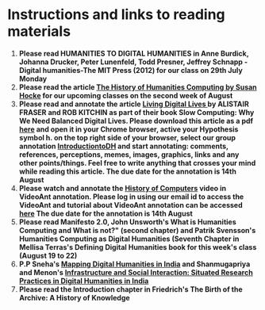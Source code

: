 # Instructions and links to reading materials

1. **Please read HUMANITIES TO DIGITAL HUMANITIES in Anne Burdick, Johanna Drucker, Peter Lunenfeld, Todd Presner, Jeffrey Schnapp - Digital humanities-The MIT Press (2012) for our class on 29th July Monday**
2. **Please read the article [The History of Humanities Computing by Susan Hocke](https://companions.digitalhumanities.org/DH/?chapter=content/9781405103213_chapter_1.html) for our upcoming classes on the second week of August**
3. **Please read and annotate the article <u>Living Digital Lives </u> by ALISTAIR FRASER and ROB KITCHIN as part of their book Slow Computing: Why We Need Balanced Digital Lives. Please download this article as a pdf [here](https://www.slowcomputingbook.com/) and open it in your Chrome browser, active your Hypothesis symbol h. on the top right side of your browser, select our group annotation [IntroductiontoDH](https://hypothes.is/groups/7LZRoaqY/introductiontodh) and start annotating: comments, references, perceptions, memes, images, graphics, links and any other points/things. Feel free to write anything that crosses your mind while reading this article. The due date for the annotation is 14th August**
5. **Please watch and annotate the [History of Computers](https://ant.umn.edu/ciqthkklnj) video in VideoAnt annotation. Please log in using our email id to access the VideoAnt and tutorial about VideoAnt annotation can be accessed [here](https://ant.umn.edu/video_tutorials) The due date for the annotation is 14th August**
6. **Please read Manifesto 2.0, John Unsworth's What is Humanities Computing and What is not?" (second chapter) and Patrik Svensson's Humanities Computing as Digital Humanities (Seventh Chapter in Mellisa Terras's Defining Digital Humanities book for this week's class (August 19 to 22)**
7. **P.P Sneha's [Mapping Digital Humanities in India](https://cis-india.org/papers/mapping-digital-humanities-in-india) and Shanmugapriya and Menon's [Infrastructure and Social Interaction: Situated Research Practices in Digital Humanities in India](http://digitalhumanities.org:8081/dhq/vol/14/3/000471/000471.html)**
8. **Please read the Introduction chapter in Friedrich's The Birth of the Archive: A History of Knowledge**
